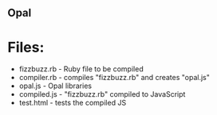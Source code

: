 Opal
-----------------

# Files:
 - fizzbuzz.rb - Ruby file to be compiled
 - compiler.rb - compiles "fizzbuzz.rb" and creates "opal.js"
 - opal.js - Opal libraries
 - compiled.js - "fizzbuzz.rb" compiled to JavaScript
 - test.html - tests the compiled JS
